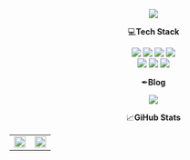 <p align=center>
  <img src="https://capsule-render.vercel.app/api?type=waving&height=250&text=YongWanWon&animation=fadeIn&fontAlign=50&fontAlignY=40&color=gradient" />
</p>

<p align=center>💻<b>Tech Stack</b></p>

<p align='center'>
  <img src="https://img.shields.io/badge/HTML-E34F26?style=for-the-badge&logo=HTML5&logoColor=white">
  <img src="https://img.shields.io/badge/CSS-1572B6?style=for-the-badge&logo=CSS3&logoColor=white">
  <img src="https://img.shields.io/badge/Git-F05032?style=for-the-badge&logo=Git&logoColor=white">
  <img src="https://img.shields.io/badge/Sass-CC6699?style=for-the-badge&logo=Sass&logoColor=white">
  <br/>
  <img src="https://img.shields.io/badge/Javascript-F7DF1E?style=for-the-badge&logo=Javascript&logoColor=white">
  <img src="https://img.shields.io/badge/three.js-333333?style=for-the-badge&logo=three.js&logoColor=white">
  <img src="https://img.shields.io/badge/React-61DAFB?style=for-the-badge&logo=React&logoColor=white">
</p>
<p align=center>✒<b>Blog</b></p>

<p align='center'>
  <a href="https://velog.io/@wonxx777">
    <img src="https://img.shields.io/badge/Velog-20C997?style=for-the-badge&logo=Velog&logoColor=white">
  </a>
</p>

<p align=center>📈<b>GiHub Stats</b></p>

<table align=center>
  <tbody>
    <tr>
      <td width="50%">
        <img align=center src=https://github-readme-stats.vercel.app/api?username=WonYongWan&show_icons=true&theme=transparent&hide_border=true style="width:100%;"/>
      </td>
      <td width="50%">
        <img align=center src=https://github-readme-stats.vercel.app/api/top-langs/?username=WonYongWan&layout=compact&hide_border=true style="width:100%;"/>
      </td>
    </tr>
  </tbody>
</table>
